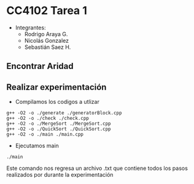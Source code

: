 # CC4102 Tarea 1

- Integrantes:
    - Rodrigo Araya G.
    - Nicolás Gonzalez
    - Sebastián Saez H.

## Encontrar Aridad

## Realizar experimentación

- Compilamos los codigos a utlizar

```
g++ -O2 -o ./generate ./generatorBlock.cpp
g++ -O2 -o ./check ./check.cpp
g++ -O2 -o ./MergeSort ./MergeSort.cpp
g++ -O2 -o ./QuickSort ./QuickSort.cpp
g++ -O2 -o ./main ./main.cpp
```

- Ejecutamos main

```
./main
```

Este comando nos regresa un archivo .txt que contiene todos los pasos realizados por durante la experimentación
